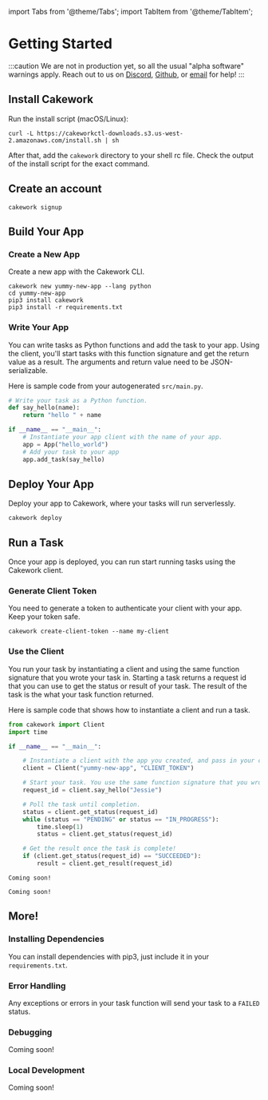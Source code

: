 import Tabs from '@theme/Tabs';
import TabItem from '@theme/TabItem';


# Getting Started

:::caution
We are not in production yet, so all the usual "alpha software" warnings apply. Reach out to us on [Discord](https://discord.gg/yB6GvheDcP), [Github](https://github.com/usecakework), or [email](mailto:eric@cakework.com) for help!
:::

## Install Cakework
Run the install script (macOS/Linux):

```
curl -L https://cakeworkctl-downloads.s3.us-west-2.amazonaws.com/install.sh | sh
```

After that, add the ```cakework``` directory to your shell rc file. Check the output of the install script for the exact command.

## Create an account

```
cakework signup
```

## Build Your App

### Create a New App
Create a new app with the Cakework CLI.

```
cakework new yummy-new-app --lang python
cd yummy-new-app
pip3 install cakework
pip3 install -r requirements.txt
```

### Write Your App
You can write tasks as Python functions and add the task to your app. Using the client, you'll start tasks with this function signature and get the return value as a result. The arguments and return value need to be JSON-serializable.

Here is sample code from your autogenerated ```src/main.py```. 

```python
# Write your task as a Python function.
def say_hello(name):
    return "hello " + name

if __name__ == "__main__":
    # Instantiate your app client with the name of your app.
    app = App("hello_world")
    # Add your task to your app
    app.add_task(say_hello)
```

## Deploy Your App
Deploy your app to Cakework, where your tasks will run serverlessly.
```
cakework deploy
```

## Run a Task
Once your app is deployed, you can run start running tasks using the Cakework client.

### Generate Client Token
You need to generate a token to authenticate your client with your app. Keep your token safe.

```
cakework create-client-token --name my-client
```

### Use the Client
You run your task by instantiating a client and using the same function signature that you wrote your task in. Starting a task returns a request id that you can use to get the status or result of your task. The result of the task is the what your task function returned.

Here is sample code that shows how to instantiate a client and run a task.

<Tabs groupId="lang">
<TabItem value="python" label="Python">

```python
from cakework import Client
import time

if __name__ == "__main__":

    # Instantiate a client with the app you created, and pass in your client token.
    client = Client("yummy-new-app", "CLIENT_TOKEN")

    # Start your task. You use the same function signature that you wrote in your App.
    request_id = client.say_hello("Jessie")

    # Poll the task until completion.
    status = client.get_status(request_id)
    while (status == "PENDING" or status == "IN_PROGRESS"):
        time.sleep(1)
        status = client.get_status(request_id)

    # Get the result once the task is complete!
    if (client.get_status(request_id) == "SUCCEEDED"):
        result = client.get_result(request_id)
```

</TabItem>
<TabItem value="javascript" label="Javascript">

```
Coming soon!
```

</TabItem>
<TabItem value="rest" label="REST">

```
Coming soon!
```

</TabItem>
</Tabs>

## More!

### Installing Dependencies
You can install dependencies with pip3, just include it in your ```requirements.txt```. 

### Error Handling
Any exceptions or errors in your task function will send your task to a ```FAILED``` status.

### Debugging

Coming soon!

### Local Development

Coming soon!